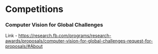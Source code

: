 # Competitions

### Computer Vision for Global Challenges
Link - https://research.fb.com/programs/research-awards/proposals/computer-vision-for-global-challenges-request-for-proposals/#About
